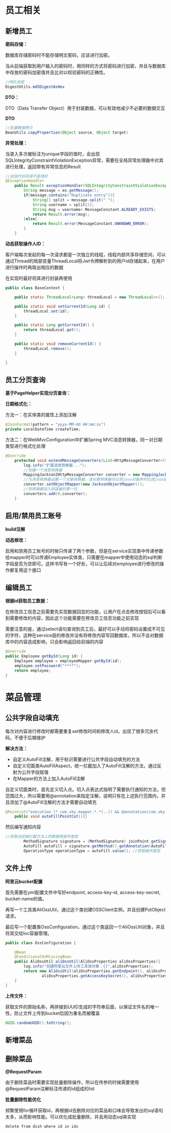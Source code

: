 # 员工相关

## 新增员工

**密码存储：**

数据库存储密码时不能存储明文密码，应该进行加密。

当从前端获取到用户输入的密码时，用同样的方式将密码进行加密，并且与数据库中存放的密码加密值并且比对以校验密码的正确性。

```Java
//MD5加密
DigestUtils.md5DigestAsHex
```



**DTO：**

DTO（Data Transfer Object）用于封装数据，可以有效地减少不必要的数据交互

**DTO**

```Java
//批量数据拷贝
BeanUtils.copyProperties(Object source, Object target)
```



**异常处理：**

当录入多次被标注为unique字段的值时，会出现SQLIntegrityConstraintViolationException异常，需要在全局异常处理器中对其进行处理，返回带有异常信息的Result

```Java
//这段代码写得不是很好
@ExceptionHandler
    public Result exceptionHandler(SQLIntegrityConstraintViolationException ex){
        String message = ex.getMessage();
        if(message.contains("Duplicate entry")){
            String[] split = message.split(" ");
            String username = split[2];
            String msg = username+ MessageConstant.ALREADY_EXISTS;
            return Result.error(msg);
        }else{
            return Result.error(MessageConstant.UNKNOWN_ERROR);
        }
    }
```



**动态获取操作人ID：**

客户端每次发起的每一次请求都是一次独立的线程，线程内部共享存储空间，可以通过Thread的局部变量ThreadLocal将Jwt令牌解析到的用户id存储起来，在用户进行操作时再取出相应的数据

在实现时最好将其进行封装再使用

```Java
public class BaseContext {

    public static ThreadLocal<Long> threadLocal = new ThreadLocal<>();

    public static void setCurrentId(Long id) {
        threadLocal.set(id);
    }

    public static Long getCurrentId() {
        return threadLocal.get();
    }

    public static void removeCurrentId() {
        threadLocal.remove();
    }

}
```



## 员工分页查询

**基于PageHelper实现分页查询：**



**日期格式化：**

方法一：在实体类的属性上添加注解

```Java
@JsonFormat(pattern = "yyyy-MM-dd HH:mm:ss")
private LocalDateTime createTime;
```



方法二：在WebMvcConfiguration中扩展Spring MVC消息转换器，同一对日期类型进行格式化处理

```Java
@Override
    protected void extendMessageConverters(List<HttpMessageConverter<?>> converters) {
        log.info("扩展消息转换器...");
        //创建一个消息转换器
        MappingJackson2HttpMessageConverter converter = new MappingJackson2HttpMessageConverter();
        //为消息转换器设置一个对象转换器，该对象转换器可以将java对象序列化成json数据
        converter.setObjectMapper(new JacksonObjectMapper());
        //将转换器加入到容器的第一位
        converters.add(0,converter);
    }
```



## 启用/禁用员工账号

**build注解**



**动态修改：**

启用和禁用员工账号的时候只传递了两个参数，但是在service实现类中传递参数给mapper时可以传递Employee实体类，只需要在mapper中使用动态的sql判断字段是否为空即可。这样书写有一个好处，可以让后续对employee进行修改的操作都复用这个接口





## 编辑员工

**根据id获取员工数据：**

在修改员工信息之前需要先实现数据回显的功能，让用户在点击修改按钮后可以看到需要修改的内容，因此这个功能需要在修改员工信息功能之前实现

需要注意的是，通过select语句查询到员工后，最好可以手动将密码设置成不可见的字符，这种在service层的修改并没有将修改内容写回数据库，所以不会对数据库中的内容造成影响，只会影响返回给前端的内容

```java
@Override
public Employee getById(Long id) {
    Employee employee = employeeMapper.getById(id);
    employee.setPassword("****");
    return employee;
}
```





# 菜品管理

## 公共字段自动填充

每次对内容进行修改时都需要重复set修改时间和修改人id，出现了很多冗余代码，不便于后期维护

**解决方法：**

+ 自定义AutoFill注解，用于标识需要进行公共字段自动填充的方法
+ 自定义切面类AutoFillAspect，统一拦截加入了AutoFill注解的方法，通过反射为公共字段赋值
+ 在Mapper的方法上加入AutoFill注解



自定义切面类时，首先定义切入点。切入点表达式指明了需要执行通知的方法，但范围过大，所以需要用@annotation来指定注解，说明只有在上述执行范围内，并且添加了@AutoFill注解的方法才需要自动填充

```Java
@Pointcut("execution (* com.sky.mapper.*.*(..)) && @annotation(com.sky.annotation.AutoFill)")
    public void autoFillPointCut(){}
```

然后编写通知内容

```Java
//获取当前被拦截方法上的数据库操作类型
        MethodSignature signature = (MethodSignature) joinPoint.getSignature();
        AutoFill autoFill = signature.getMethod().getAnnotation(AutoFill.class);
        OperationType operationType = autoFill.value(); //获取操作类型
```



## 文件上传

**阿里云bucket配置**

首先需要在yml配置文件中写好endpoint, access-key-id, access-key-secret, bucket-name的值。

再写一个工具类AliOssUtil，通过这个类创建OSSClient实例，并且创建PutObject请求。

最后写一个配置类OssConfiguration，通过这个类返回一个AliOssUtil对象，并且将其交给Ioc容器管理。

```Java
public class OssConfiguration {

    @Bean
    @ConditionalOnMissingBean
    public AliOssUtil aliOssUtil(AliOssProperties aliOssProperties){
        log.info("创建阿里云文件上传工具类对象：{}",aliOssProperties);
        return new AliOssUtil(aliOssProperties.getEndpoint(), aliOssProperties.getAccessKeyId(),
                aliOssProperties.getAccessKeySecret(), aliOssProperties.getBucketName());
    }
}
```



**上传文件：**

获取文件的原始名称，再拼接到UUID生成的字符串后面，以保证文件名的唯一性，防止文件上传到bucket后因为重名而被覆盖

```Java
UUID.randomUUID().toString();
```



## 新增菜品





## 删除菜品

**@RequestParam**

由于删除菜品时需要实现批量删除操作，所以在传参的时候需要使用@RequestParam注解标注传递的id组成的list



**批量删除性能优化**

频繁使用for循环获取id，再根据id去删除对应的菜品和口味会导致发出的sql语句太多，从而影响性能。可以优化成批量删除，并且用动态sql来实现

```
delete from dish where id in ids
```

